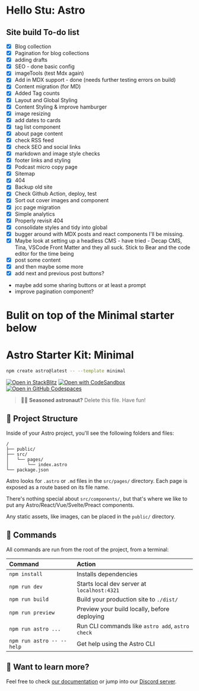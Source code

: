 # Hello Stu: Astro

## Site build To-do list

- [x] Blog collection
- [x] Pagination for blog collections
- [x] adding drafts
- [x] SEO - done basic config
- [x] imageTools (test Mdx again)
- [x] Add in MDX support - done (needs further testing errors on build)
- [x] Content migration (for MD)
- [x] Added Tag counts
- [x] Layout and Global Styling
- [x] Content Styling & improve hamburger
- [x] image resizing
- [x] add dates to cards
- [x] tag list component
- [x] about page content
- [x] check RSS feed
- [x] check SEO and social links
- [x] markdown and image style checks
- [x] footer links and styling
- [x] Podcast micro copy page
- [x] Sitemap
- [x] 404
- [x] Backup old site
- [x] Check Github Action, deploy, test
- [x] Sort out cover images and component
- [x] jcc page migration
- [x] Simple analytics
- [x] Properly revisit 404
- [x] consolidate styles and tidy into global
- [x] bugger around with MDX posts and react components I'll be missing.
- [x] Maybe look at setting up a headless CMS - have tried - Decap CMS, Tina, VSCode Front Matter and they all suck. Stick to Bear and the code editor for the time being
- [x] post some content
- [x] and then maybe some more
- [x] add next and previous post buttons?

- maybe add some sharing buttons or at least a prompt
- improve pagination component?

# Bulit on top of the Minimal starter below

# Astro Starter Kit: Minimal

```sh
npm create astro@latest -- --template minimal
```

[![Open in StackBlitz](https://developer.stackblitz.com/img/open_in_stackblitz.svg)](https://stackblitz.com/github/withastro/astro/tree/latest/examples/minimal)
[![Open with CodeSandbox](https://assets.codesandbox.io/github/button-edit-lime.svg)](https://codesandbox.io/p/sandbox/github/withastro/astro/tree/latest/examples/minimal)
[![Open in GitHub Codespaces](https://github.com/codespaces/badge.svg)](https://codespaces.new/withastro/astro?devcontainer_path=.devcontainer/minimal/devcontainer.json)

> 🧑‍🚀 **Seasoned astronaut?** Delete this file. Have fun!

## 🚀 Project Structure

Inside of your Astro project, you'll see the following folders and files:

```text
/
├── public/
├── src/
│   └── pages/
│       └── index.astro
└── package.json
```

Astro looks for `.astro` or `.md` files in the `src/pages/` directory. Each page is exposed as a route based on its file name.

There's nothing special about `src/components/`, but that's where we like to put any Astro/React/Vue/Svelte/Preact components.

Any static assets, like images, can be placed in the `public/` directory.

## 🧞 Commands

All commands are run from the root of the project, from a terminal:

| Command                   | Action                                           |
| :------------------------ | :----------------------------------------------- |
| `npm install`             | Installs dependencies                            |
| `npm run dev`             | Starts local dev server at `localhost:4321`      |
| `npm run build`           | Build your production site to `./dist/`          |
| `npm run preview`         | Preview your build locally, before deploying     |
| `npm run astro ...`       | Run CLI commands like `astro add`, `astro check` |
| `npm run astro -- --help` | Get help using the Astro CLI                     |

## 👀 Want to learn more?

Feel free to check [our documentation](https://docs.astro.build) or jump into our [Discord server](https://astro.build/chat).

